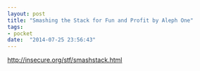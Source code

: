 ```yaml
---
layout: post
title: "Smashing the Stack for Fun and Profit by Aleph One"
tags:
- pocket
date:  "2014-07-25 23:56:43"
---
```


http://insecure.org/stf/smashstack.html

